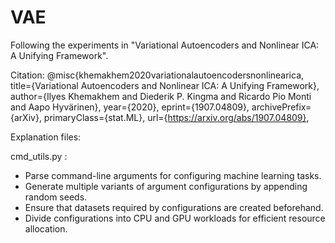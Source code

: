# VAE
Following the experiments in "Variational Autoencoders and Nonlinear ICA: A Unifying Framework".

Citation:
@misc{khemakhem2020variationalautoencodersnonlinearica,
      title={Variational Autoencoders and Nonlinear ICA: A Unifying Framework}, 
      author={Ilyes Khemakhem and Diederik P. Kingma and Ricardo Pio Monti and Aapo Hyvärinen},
      year={2020},
      eprint={1907.04809},
      archivePrefix={arXiv},
      primaryClass={stat.ML},
      url={https://arxiv.org/abs/1907.04809}, 

Explanation files:

cmd_utils.py :



* Parse command-line arguments for configuring machine learning tasks.
* Generate multiple variants of argument configurations by appending random seeds.
* Ensure that datasets required by configurations are created beforehand.
* Divide configurations into CPU and GPU workloads for efficient resource allocation.